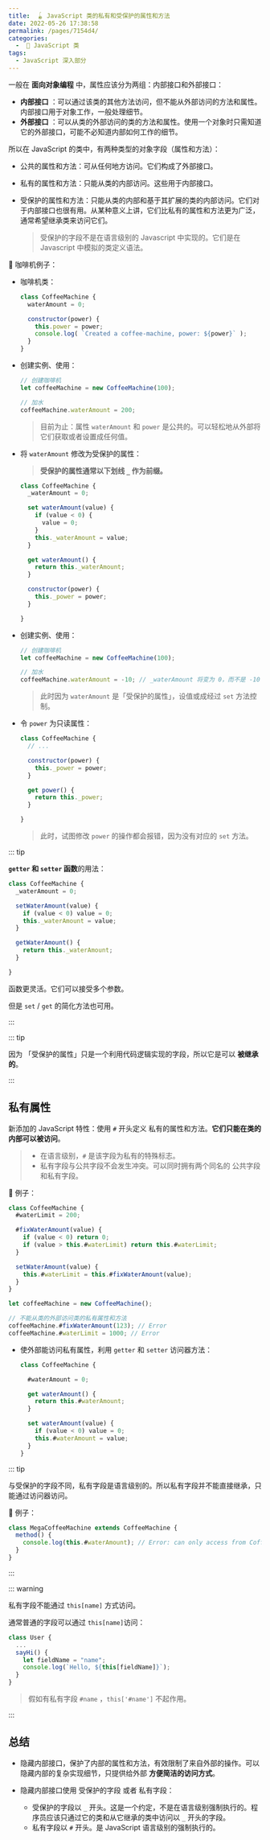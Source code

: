 ```yaml
---
title:  🪀 JavaScript 类的私有和受保护的属性和方法
date: 2022-05-26 17:38:58
permalink: /pages/7154d4/
categories:
  -  📙 JavaScript 类
tags:
  - JavaScript 深入部分
---
```

一般在 **面向对象编程** 中，属性应该分为两组：内部接口和外部接口：

+ **内部接口** ：可以通过该类的其他方法访问，但不能从外部访问的方法和属性。内部接口用于对象工作，一般处理细节。
+ **外部接口** ：可以从类的外部访问的类的方法和属性。使用一个对象时只需知道它的外部接口，可能不必知道内部如何工作的细节。

所以在 JavaScript 的类中，有两种类型的对象字段（属性和方法）：

+ 公共的属性和方法：可从任何地方访问。它们构成了外部接口。
+ 私有的属性和方法：只能从类的内部访问。这些用于内部接口。

+ 受保护的属性和方法：只能从类的内部和基于其扩展的类的内部访问。它们对于内部接口也很有用。从某种意义上讲，它们比私有的属性和方法更为广泛，通常希望继承类来访问它们。

  >  受保护的字段不是在语言级别的 Javascript 中实现的。它们是在 Javascript 中模拟的类定义语法。



🌰 咖啡机例子：

+ 咖啡机类：

  ```js
  class CoffeeMachine {
    waterAmount = 0;
  
    constructor(power) {
      this.power = power;
      console.log( `Created a coffee-machine, power: ${power}` );
    }
  }
  ```

+ 创建实例、使用：
  ```js
  // 创建咖啡机
  let coffeeMachine = new CoffeeMachine(100);
  
  // 加水
  coffeeMachine.waterAmount = 200;
  ```

  > 目前为止：属性 `waterAmount` 和 `power` 是公共的。可以轻松地从外部将它们获取或者设置成任何值。



+ 将 `waterAmount` 修改为受保护的属性：

  > **受保护的属性通常以下划线 `_` 作为前缀。**

  ```js
  class CoffeeMachine {
    _waterAmount = 0;
  
    set waterAmount(value) {
      if (value < 0) {
        value = 0;
      }
      this._waterAmount = value;
    }
  
    get waterAmount() {
      return this._waterAmount;
    }
  
    constructor(power) {
      this._power = power;
    }
  
  }
  ```

+ 创建实例、使用：

  ```js
  // 创建咖啡机
  let coffeeMachine = new CoffeeMachine(100);
  
  // 加水
  coffeeMachine.waterAmount = -10; // _waterAmount 将变为 0，而不是 -10
  ```

  > 此时因为 `waterAmount` 是「受保护的属性」，设值或成经过 `set` 方法控制。

+ 令  `power`  为只读属性：

  ```js
  class CoffeeMachine {
    // ...
  
    constructor(power) {
      this._power = power;
    }
  
    get power() {
      return this._power;
    }
  
  }
  ```

  > 此时，试图修改 `power` 的操作都会报错，因为没有对应的 `set` 方法。



::: tip

**`getter` 和 `setter` 函数**的用法：

```js
class CoffeeMachine {
  _waterAmount = 0;

  setWaterAmount(value) {
    if (value < 0) value = 0;
    this._waterAmount = value;
  }

  getWaterAmount() {
    return this._waterAmount;
  }

}

```

函数更灵活。它们可以接受多个参数。

但是 `set` / `get` 的简化方法也可用。

:::

::: tip

因为 「受保护的属性」只是一个利用代码逻辑实现的字段，所以它是可以 **被继承的**。

:::

## 私有属性

新添加的 JavaScript 特性：使用 `#` 开头定义 私有的属性和方法。**它们只能在类的内部可以被访问**。

> + 在语言级别，`#` 是该字段为私有的特殊标志。
> + 私有字段与公共字段不会发生冲突。可以同时拥有两个同名的 公共字段和私有字段。

🌰 例子：

```js
class CoffeeMachine {
  #waterLimit = 200;

  #fixWaterAmount(value) {
    if (value < 0) return 0;
    if (value > this.#waterLimit) return this.#waterLimit;
  }

  setWaterAmount(value) {
    this.#waterLimit = this.#fixWaterAmount(value);
  }
}

let coffeeMachine = new CoffeeMachine();

// 不能从类的外部访问类的私有属性和方法
coffeeMachine.#fixWaterAmount(123); // Error
coffeeMachine.#waterLimit = 1000; // Error
```

+ 使外部能访问私有属性，利用 `getter` 和 `setter` 访问器方法：

  ```js
  class CoffeeMachine {
  
    #waterAmount = 0;
  
    get waterAmount() {
      return this.#waterAmount;
    }
  
    set waterAmount(value) {
      if (value < 0) value = 0;
      this.#waterAmount = value;
    }
  }
  ```

  

::: tip

与受保护的字段不同，私有字段是语言级别的。所以私有字段并不能直接继承，只能通过访问器访问。

🌰 例子：
```js
class MegaCoffeeMachine extends CoffeeMachine {
  method() {
    console.log(this.#waterAmount); // Error: can only access from CoffeeMachine
  }
}
```

:::



::: warning

私有字段不能通过 `this[name]` 方式访问。

通常普通的字段可以通过 `this[name]`访问：

```js
class User {
  ...
  sayHi() {
    let fieldName = "name";
    console.log(`Hello, ${this[fieldName]}`);
  }
}
```

> 假如有私有字段 `#name` ，`this['#name']` 不起作用。

:::



## 总结

+ 隐藏内部接口，保护了内部的属性和方法，有效限制了来自外部的操作。可以隐藏内部的复杂实现细节，只提供给外部 **方便简洁的访问方式**。

+ 隐藏内部接口使用 受保护的字段 或者 私有字段：
  + 受保护的字段以 `_` 开头。这是一个约定，不是在语言级别强制执行的。程序员应该只通过它的类和从它继承的类中访问以 `_` 开头的字段。
  + 私有字段以 `#` 开头。是 JavaScript 语言级别的强制执行的。



